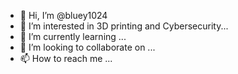 - 👋 Hi, I’m @bluey1024
- 👀 I’m interested in 3D printing and Cybersecurity...
- 🌱 I’m currently learning ...
- 💞️ I’m looking to collaborate on ...
- 📫 How to reach me ...

<!---
bluey1024/bluey1024 is a ✨ special ✨ repository because its `README.md` (this file) appears on your GitHub profile.
You can click the Preview link to take a look at your changes.
--->
